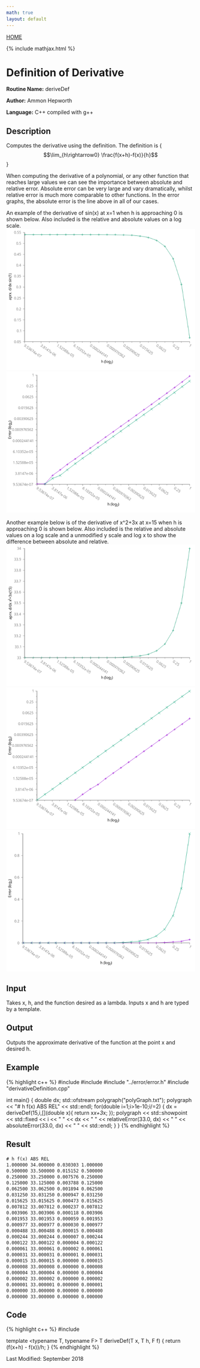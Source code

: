 ```yaml
---
math: true
layout: default
---
```

<a href="https://ammonhepworth.github.io/MATH4610/index">HOME</a>

{% include mathjax.html %}

# Definition of Derivative

**Routine Name:** deriveDef

**Author:** Ammon Hepworth

**Language:** C++ compiled with g++


## Description

Computes the derivative using the definition. The definition is { $$\lim_{h\rightarrow0} \frac{f(x+h)-f(x)}{h}$$ }

When computing the derivative of a polynomial, or any other function that reaches large values we can see the importance between absolute and relative error. Absolute error can be very large and vary dramatically, whilst relative error is much more comparable to other functions. In the error graphs, the absolute error is the line above in all of our cases.

An example of the derivative of sin(x) at x=1 when h is approaching 0 is shown below. Also included is the relative and absolute values on a log scale.
![](sinAprx.png)
![](sinError.png)

Another example below is of the derivative of x^2+3x at x=15 when h is approaching 0 is shown below. Also included is the relative and absolute values on a log scale and a unmodified y scale and log x to show the difference between absolute and relative.
![](polyAprx.png)
![](polyError.png)
![](errorComp.png)

## Input

Takes x, h, and the function desired as a lambda. Inputs x and h are typed by a template.

## Output

Outputs the approximate derivative of the function at the point x and desired h.

## Example

{% highlight c++ %}
#include <iostream>
#include <fstream>
#include "../error/error.h"
#include "derivativeDefinition.cpp"

int main()
{
  double dx;
  std::ofstream polygraph("polyGraph.txt");
  polygraph << "# h f(x) ABS REL" << std::endl;
  for(double i=1;i>1e-10;i/=2)
  {
      dx = deriveDef<double>(15,i,[](double x){ return x*x+3*x; });
      polygraph << std::showpoint << std::fixed << i << " " << dx << " " << relativeError(33.0, dx) << " " << absoluteError(33.0, dx) << " "  << std::endl;
  }
}
{% endhighlight %}

## Result
```
# h f(x) ABS REL
1.000000 34.000000 0.030303 1.000000 
0.500000 33.500000 0.015152 0.500000 
0.250000 33.250000 0.007576 0.250000 
0.125000 33.125000 0.003788 0.125000 
0.062500 33.062500 0.001894 0.062500 
0.031250 33.031250 0.000947 0.031250 
0.015625 33.015625 0.000473 0.015625 
0.007812 33.007812 0.000237 0.007812 
0.003906 33.003906 0.000118 0.003906 
0.001953 33.001953 0.000059 0.001953 
0.000977 33.000977 0.000030 0.000977 
0.000488 33.000488 0.000015 0.000488 
0.000244 33.000244 0.000007 0.000244 
0.000122 33.000122 0.000004 0.000122 
0.000061 33.000061 0.000002 0.000061 
0.000031 33.000031 0.000001 0.000031 
0.000015 33.000015 0.000000 0.000015 
0.000008 33.000008 0.000000 0.000008 
0.000004 33.000004 0.000000 0.000004 
0.000002 33.000002 0.000000 0.000002 
0.000001 33.000001 0.000000 0.000001 
0.000000 33.000000 0.000000 0.000000 
0.000000 33.000000 0.000000 0.000000 
```

## Code

{% highlight c++ %}
#include <functional>

template <typename T, typename F>
T deriveDef(T x, T h, F f)
{
  return (f(x+h) - f(x))/h;
}
{% endhighlight %}

Last Modified: September 2018
